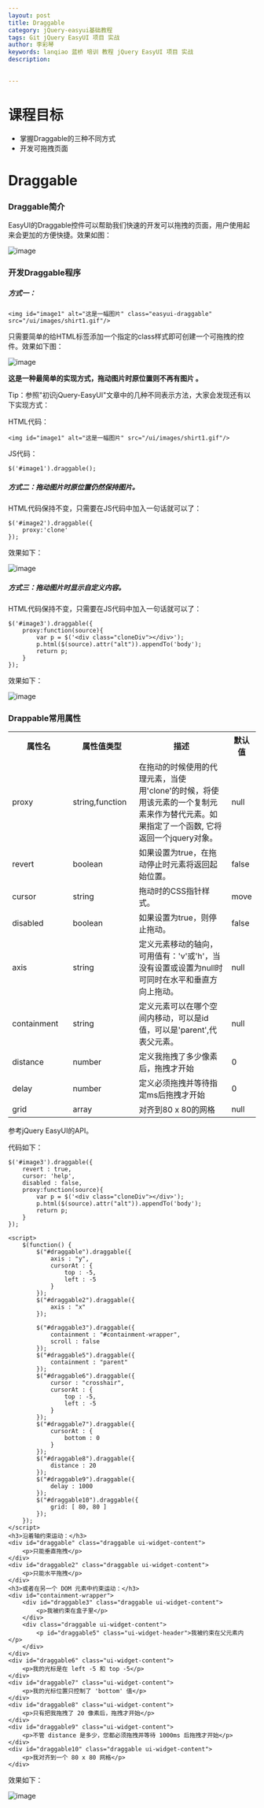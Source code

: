 ```yaml
---
layout: post  
title: Draggable    
category: jQuery-easyui基础教程  
tags: Git jQuery EasyUI 项目 实战  
author: 李彩琴  
keywords: lanqiao 蓝桥 培训 教程 jQuery EasyUI 项目 实战  
description:
  

---
```

# 课程目标

- 掌握Draggable的三种不同方式
- 开发可拖拽页面


# Draggable

### Draggable简介

  
EasyUI的Draggable控件可以帮助我们快速的开发可以拖拽的页面，用户使用起来会更加的方便快捷。效果如图：

![image](http://i.imgur.com/6pW99ob.png)  

### 开发Draggable程序

##### 方式一：


```
<img id="image1" alt="这是一幅图片" class="easyui-draggable" src="/ui/images/shirt1.gif"/>
```  

只需要简单的给HTML标签添加一个指定的class样式即可创建一个可拖拽的控件。效果如下图：

![image](http://i.imgur.com/V4643Fe.png)

**这是一种最简单的实现方式，拖动图片时原位置则不再有图片 。**   

Tip：参照"初识jQuery-EasyUI"文章中的几种不同表示方法，大家会发现还有以下实现方式：

HTML代码：  

```
<img id="image1" alt="这是一幅图片" src="/ui/images/shirt1.gif"/>
```  

JS代码：  

```
$('#image1').draggable();  
```  


##### 方式二：拖动图片时原位置仍然保持图片。


HTML代码保持不变，只需要在JS代码中加入一句话就可以了：

```
$('#image2').draggable({
	proxy:'clone'
});  
```

效果如下：

![image](http://i.imgur.com/kzk0xVR.png)


##### 方式三：拖动图片时显示自定义内容。


HTML代码保持不变，只需要在JS代码中加入一句话就可以了：

```
$('#image3').draggable({
	proxy:function(source){
		var p = $('<div class="cloneDiv"></div>');
		p.html($(source).attr("alt")).appendTo('body');
		return p;
	}
});  
```

效果如下：

![image](http://i.imgur.com/XaWH1y9.png)

### Drappable常用属性

<table class="table table-bordered table-striped table-condensed">
   <tr>
      <th width="200px">属性名</th><th width="180px">属性值类型</th><th width="650px">描述</th><th>默认值</th>
   </tr>
   <tr>
      <td>proxy</td>
	  <td>string,function</td>
	  <td>在拖动的时候使用的代理元素，当使用'clone'的时候，将使用该元素的一个复制元素来作为替代元素。如果指定了一个函数, 它将返回一个jquery对象。</td>
	  <td>null</td>
   </tr>
   <tr>
      <td>revert</td> <td>boolean</td> <td>如果设置为true，在拖动停止时元素将返回起始位置。</td><td>false</td>
   </tr>
   <tr>
      <td>cursor</td> <td>string</td> <td>拖动时的CSS指针样式。</td> <td>move</td>
   </tr>
   <tr>
      <td>disabled</td> <td>boolean</td> <td>如果设置为true，则停止拖动。</td> <td>false</td>
   </tr>
   <tr>
      <td>axis</td> <td>string</td> <td>定义元素移动的轴向，可用值有：'v'或'h'，当没有设置或设置为null时可同时在水平和垂直方向上拖动。</td> <td>null </td>
   </tr>
   <tr>
      <td>containment</td> <td>string</td> <td>定义元素可以在哪个空间内移动，可以是id值，可以是'parent',代表父元素。</td> <td>null </td>
   </tr>
	<tr>
      <td>distance</td> <td>number</td> <td>定义我拖拽了多少像素后，拖拽才开始</td> <td>0</td>
   </tr>
   <tr>
      <td>delay</td> <td>number</td> <td>定义必须拖拽并等待指定ms后拖拽才开始</td> <td>0</td>
   </tr>
   <tr>
      <td>grid</td> <td>array</td> <td>对齐到80 x 80的网格</td> <td>null </td>
   </tr>
</table>

参考jQuery EasyUI的API。

代码如下：

```
$('#image3').draggable({
	revert : true,
	cursor: 'help',
	disabled : false,
	proxy:function(source){
		var p = $('<div class="cloneDiv"></div>');
		p.html($(source).attr("alt")).appendTo('body');
		return p;
	}
});
```

```  
<script>
	$(function() {
		$("#draggable").draggable({
			axis : "y",
			cursorAt : {
				top : -5,
				left : -5
			}
		});
		$("#draggable2").draggable({
			axis : "x"
		});

		$("#draggable3").draggable({
			containment : "#containment-wrapper",
			scroll : false
		});
		$("#draggable5").draggable({
			containment : "parent"
		});
		$("#draggable6").draggable({
			cursor : "crosshair",
			cursorAt : {
				top : -5,
				left : -5
			}
		});
		$("#draggable7").draggable({
			cursorAt : {
				bottom : 0
			}
		});
		$("#draggable8").draggable({
			distance : 20
		});
		$("#draggable9").draggable({
			delay : 1000
		});
		$("#draggable10").draggable({
			grid: [ 80, 80 ]
		});
	});
</script>
<h3>沿着轴约束运动：</h3>
<div id="draggable" class="draggable ui-widget-content">
	<p>只能垂直拖拽</p>
</div>
<div id="draggable2" class="draggable ui-widget-content">
	<p>只能水平拖拽</p>
</div>
<h3>或者在另一个 DOM 元素中约束运动：</h3>
<div id="containment-wrapper">
	<div id="draggable3" class="draggable ui-widget-content">
		<p>我被约束在盒子里</p>
	</div>
	<div class="draggable ui-widget-content">
		<p id="draggable5" class="ui-widget-header">我被约束在父元素内</p>
	</div>
</div>
<div id="draggable6" class="ui-widget-content">
	<p>我的光标是在 left -5 和 top -5</p>
</div>
<div id="draggable7" class="ui-widget-content">
	<p>我的光标位置只控制了 'bottom' 值</p>
</div>
<div id="draggable8" class="ui-widget-content">
	<p>只有把我拖拽了 20 像素后，拖拽才开始</p>
</div>
<div id="draggable9" class="ui-widget-content">
	<p>不管 distance 是多少，您都必须拖拽并等待 1000ms 后拖拽才开始</p>
</div>
<div id="draggable10" class="draggable ui-widget-content">
	<p>我对齐到一个 80 x 80 网格</p>
</div>
```
效果如下：

![image](http://i.imgur.com/RNVtU51.png)




